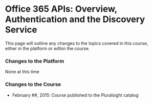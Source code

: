 Office 365 APIs: Overview, Authentication and the Discovery Service
====================================================================
This page will outline any changes to the topics covered in this course, either in the platform or within the course. 

### Changes to the Platform
None at this time

### Changes to the Course
- February ##, 2015: Course published to the Pluralsight catalog